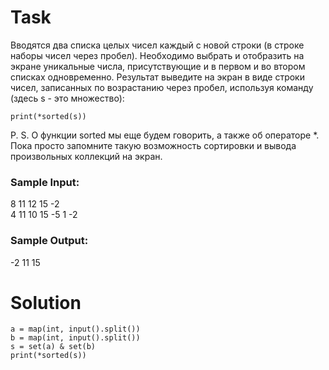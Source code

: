 # Task

Вводятся два списка целых чисел каждый с новой строки (в строке наборы чисел через пробел). Необходимо выбрать и отобразить на экране уникальные числа, присутствующие и в первом и во втором списках одновременно. Результат выведите на экран в виде строки чисел, записанных по возрастанию через пробел, используя команду (здесь s - это множество):
```
print(*sorted(s))
```
P. S. О функции sorted мы еще будем говорить, а также об операторе *. Пока просто запомните такую возможность сортировки и вывода произвольных коллекций на экран.

### Sample Input:

8 11 12 15 -2  
4 11 10 15 -5 1 -2

### Sample Output:

-2 11 15

# Solution
```
a = map(int, input().split())
b = map(int, input().split())
s = set(a) & set(b)
print(*sorted(s))
```